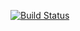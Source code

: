 [![Build Status](https://travis-ci.org/UnsinkableSam/ramverk1.svg?branch=master)](https://travis-ci.org/UnsinkableSam/ramverk1)
